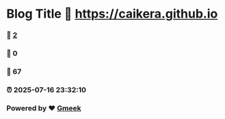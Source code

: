 # Blog Title :link: https://caikera.github.io 
### :page_facing_up: [2](https://caikera.github.io/tag.html) 
### :speech_balloon: 0 
### :hibiscus: 67 
### :alarm_clock: 2025-07-16 23:32:10 
### Powered by :heart: [Gmeek](https://github.com/Meekdai/Gmeek)
